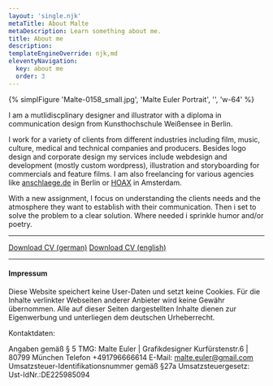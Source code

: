 ```yaml
---
layout: 'single.njk'
metaTitle: About Malte
metaDescription: Learn something about me.
title: About me 
description:
templateEngineOverride: njk,md
eleventyNavigation:
  key: about me
  order: 3
---
```


{% simplFigure 'Malte-0158_small.jpg', 'Malte Euler Portrait', '', 'w-64' %}

I am a mutlidiscplinary designer and illustrator with a diploma in communication design from Kunsthochschule Weißensee in Berlin.

I work for a variety of clients from different industries including film, music, culture, medical and technical companies and producers.
Besides logo design and corporate design my services include webdesign and development (mostly custom wordpress), illustration and storyboarding for commercials and feature films. I am also freelancing for various agencies like [anschlaege.de](https://www.anschlaege.de) in Berlin or [HOAX](https://hoax-amsterdam.com) in Amsterdam.

With a new assignment, I focus on understanding the clients needs and the atmosphere they want to establish with their communication.
Then i set to solve the problem to a clear solution. Where needed i sprinkle humor and/or poetry. 

---

[Download CV (german)](../assets/media/cv_me_de.pdf)
[Download CV (english)](../assets/media/cv_me_en.pdf)

---

<div class="text-sm text-gray-500">

#### Impressum
Diese Website speichert keine User-Daten und setzt keine Cookies.
Für die Inhalte verlinkter Webseiten anderer Anbieter wird keine Gewähr übernommen.
Alle auf dieser Seiten dargestellten Inhalte dienen zur Eigenwerbung und unterliegen dem deutschen Urheberrecht.

Kontaktdaten:

Angaben gemäß § 5 TMG:
Malte Euler | Grafikdesigner
Kurfürstenstr.6 | 80799 München
Telefon +491796666614
E-Mail: malte.euler@gmail.com
Umsatzsteuer-Identifikationsnummer gemäß §27a Umsatzsteuergesetz:
Ust-IdNr.:DE225985094
</div>